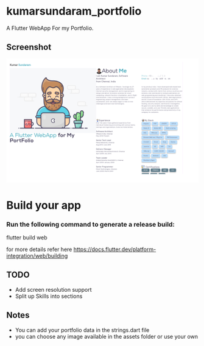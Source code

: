 # kumarsundaram_portfolio

A Flutter WebApp For my Portfolio.

## Screenshot

![screenshot](assets/images/screenshot.png)

# Build your app

### Run the following command to generate a release build:

flutter build web

for more details refer here
https://docs.flutter.dev/platform-integration/web/building

## TODO

- Add screen resolution support
- Split up Skills into sections

## Notes

- You can add your portfolio data in the strings.dart file
- you can choose any image available in the assets folder or use your own
